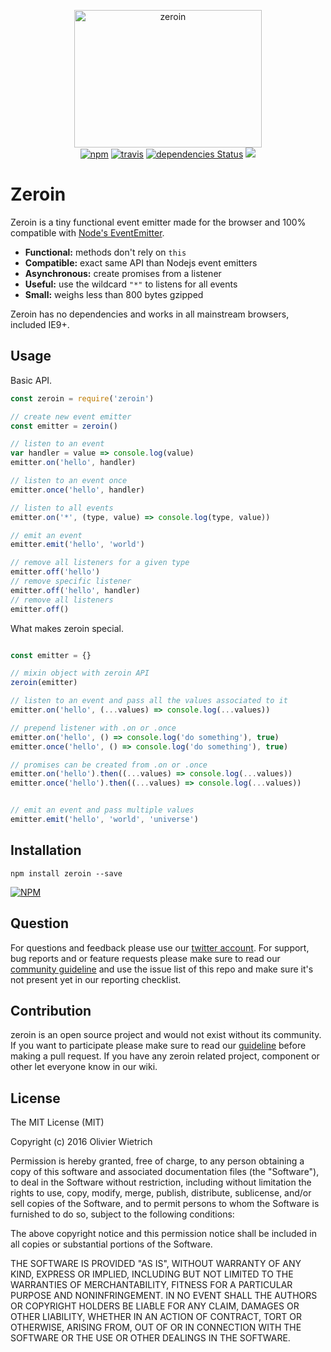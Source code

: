 
<p align="center">
  <img src="https://github.com/bredele/zeroin/blob/master/zeroin.png" width="300" height="220" alt="zeroin">
  <br>
  <a href="https://www.npmjs.org/package/zeroin"><img src="https://img.shields.io/npm/v/zeroin.svg?style=flat" alt="npm"></a>
  <a href="https://travis-ci.org/bredele/zeroin"><img src="https://travis-ci.org/bredele/zeroin.svg?branch=master" alt="travis"></a>
  <a href="https://david-dm.org/bredele/zeroin"><img src="https://david-dm.org/bredele/zeroin/status.svg" alt="dependencies Status"></a>
  <a href='https://github.com/bredele/contributing-guide/blob/master/guidelines.m'><img src="https://bredele.github.io/contributing-guide/community-pledge.svg"></a>
</p>

# Zeroin

Zeroin is a tiny functional event emitter made for the browser and 100% compatible with [Node's EventEmitter](https://nodejs.org/api/events.html#events_class_eventemitter).

-   **Functional:** methods don't rely on `this`
-   **Compatible:** exact same API than Nodejs event emitters
-   **Asynchronous:** create promises from a listener
-   **Useful:** use the wildcard `"*"` to listens for all events
-   **Small:** weighs less than 800 bytes gzipped

Zeroin has no dependencies and works in all mainstream browsers, included IE9+.

## Usage

Basic API.

```js
const zeroin = require('zeroin')

// create new event emitter
const emitter = zeroin()

// listen to an event
var handler = value => console.log(value)
emitter.on('hello', handler)

// listen to an event once
emitter.once('hello', handler)

// listen to all events
emitter.on('*', (type, value) => console.log(type, value))

// emit an event
emitter.emit('hello', 'world')

// remove all listeners for a given type
emitter.off('hello')
// remove specific listener
emitter.off('hello', handler)
// remove all listeners
emitter.off()

```

What makes zeroin special.

```js

const emitter = {}

// mixin object with zeroin API
zeroin(emitter)

// listen to an event and pass all the values associated to it
emitter.on('hello', (...values) => console.log(...values))

// prepend listener with .on or .once
emitter.on('hello', () => console.log('do something'), true)
emitter.once('hello', () => console.log('do something'), true)

// promises can be created from .on or .once
emitter.on('hello').then((...values) => console.log(...values))
emitter.once('hello').then((...values) => console.log(...values))


// emit an event and pass multiple values
emitter.emit('hello', 'world', 'universe')

```


## Installation

```shell
npm install zeroin --save
```

[![NPM](https://nodei.co/npm/zeroin.png)](https://nodei.co/npm/zeroin/)


## Question

For questions and feedback please use our [twitter account](https://twitter.com/bredeleca). For support, bug reports and or feature requests please make sure to read our
<a href="https://github.com/bredele/contributing-guide/blob/master/guidelines.md" target="_blank">community guideline</a> and use the issue list of this repo and make sure it's not present yet in our reporting checklist.

## Contribution

zeroin is an open source project and would not exist without its community. If you want to participate please make sure to read our <a href="https://github.com/bredele/contributing-guide/blob/master/guidelines.md" target="_blank">guideline</a> before making a pull request. If you have any zeroin related project, component or other let everyone know in our wiki.

## License

The MIT License (MIT)

Copyright (c) 2016 Olivier Wietrich

Permission is hereby granted, free of charge, to any person obtaining a copy
of this software and associated documentation files (the "Software"), to deal
in the Software without restriction, including without limitation the rights
to use, copy, modify, merge, publish, distribute, sublicense, and/or sell
copies of the Software, and to permit persons to whom the Software is
furnished to do so, subject to the following conditions:

The above copyright notice and this permission notice shall be included in all
copies or substantial portions of the Software.

THE SOFTWARE IS PROVIDED "AS IS", WITHOUT WARRANTY OF ANY KIND, EXPRESS OR
IMPLIED, INCLUDING BUT NOT LIMITED TO THE WARRANTIES OF MERCHANTABILITY,
FITNESS FOR A PARTICULAR PURPOSE AND NONINFRINGEMENT. IN NO EVENT SHALL THE
AUTHORS OR COPYRIGHT HOLDERS BE LIABLE FOR ANY CLAIM, DAMAGES OR OTHER
LIABILITY, WHETHER IN AN ACTION OF CONTRACT, TORT OR OTHERWISE, ARISING FROM,
OUT OF OR IN CONNECTION WITH THE SOFTWARE OR THE USE OR OTHER DEALINGS IN THE
SOFTWARE.
